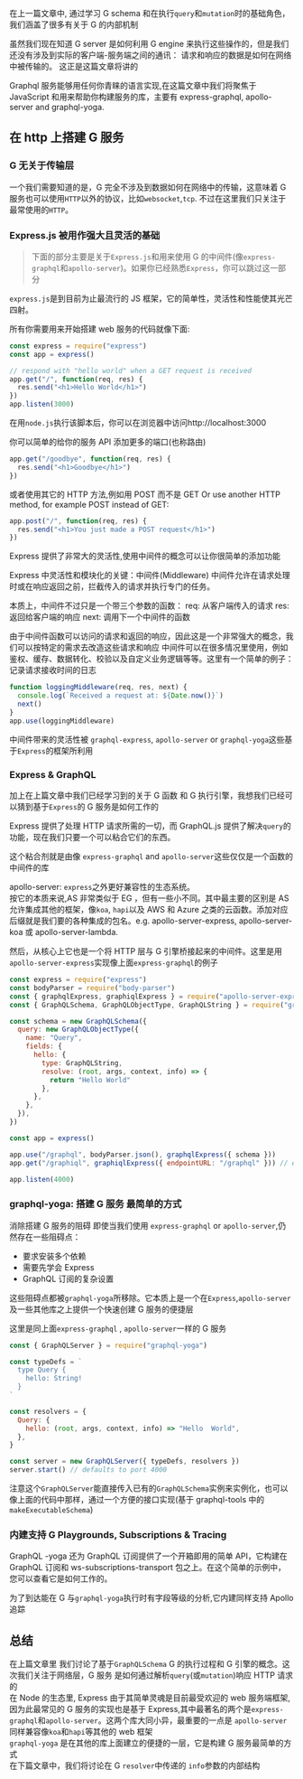 在上一篇文章中, 通过学习 G schema 和在执行`query`和`mutation`时的基础角色，我们涵盖了很多有关于 G 的内部机制

虽然我们现在知道 G server 是如何利用 G engine 来执行这些操作的，但是我们还没有涉及到实际的客户端-服务端之间的通讯： 请求和响应的数据是如何在网络中被传输的。 这正是这篇文章将讲的

Graphql 服务能够用任何你青睐的语言实现,在这篇文章中我们将聚焦于 JavaScript 和用来帮助你构建服务的库，主要有 express-graphql, apollo-server and graphql-yoga.

## 在 http 上搭建 G 服务

### G 无关于传输层

一个我们需要知道的是，G 完全不涉及到数据如何在网络中的传输，这意味着 G 服务也可以使用`HTTP`以外的协议，比如`websocket`,`tcp`. 不过在这里我们只关注于最常使用的`HTTP`。

### Express.js 被用作强大且灵活的基础

> 下面的部分主要是关于`Express.js`和用来使用 G 的中间件(像`express-graphql`和`apollo-server`)。如果你已经熟悉`Express`，你可以跳过这一部分

`express.js`是到目前为止最流行的 JS 框架，它的简单性，灵活性和性能使其光芒四射。

所有你需要用来开始搭建 web 服务的代码就像下面:

```js
const express = require("express")
const app = express()

// respond with "hello world" when a GET request is received
app.get("/", function(req, res) {
  res.send("<h1>Hello World</h1>")
})
app.listen(3000)
```

在用`node.js`执行该脚本后，你可以在浏览器中访问http://localhost:3000

你可以简单的给你的服务 API 添加更多的端口(也称路由)

```js
app.get("/goodbye", function(req, res) {
  res.send("<h1>Goodbye</h1>")
})
```

或者使用其它的 HTTP 方法,例如用 POST 而不是 GET
Or use another HTTP method, for example POST instead of GET:

```js
app.post("/", function(req, res) {
  res.send("<h1>You just made a POST request</h1>")
})
```

Express 提供了非常大的灵活性,使用中间件的概念可以让你很简单的添加功能

Express 中灵活性和模块化的关键：中间件(Middleware)
中间件允许在请求处理时或在响应返回之前，拦截传入的请求并执行专门的任务。

本质上，中间件不过只是一个带三个参数的函数：
req: 从客户端传入的请求
res: 返回给客户端的响应
next: 调用下一个中间件的函数

由于中间件函数可以访问的请求和返回的响应，因此这是一个非常强大的概念，我们可以按特定的需求去改造这些请求和响应
中间件可以在很多情况里使用，例如鉴权、缓存、数据转化、校验以及自定义业务逻辑等等。这里有一个简单的例子：记录请求接收时间的日志

```js
function loggingMiddleware(req, res, next) {
  console.log(`Received a request at: ${Date.now()}`)
  next()
}
app.use(loggingMiddleware)
```

中间件带来的灵活性被 `graphql-express`, `apollo-server` or `graphql-yoga`这些基于`Express`的框架所利用

### Express & GraphQL

加上在上篇文章中我们已经学习到的关于 G 函数 和 G 执行引擎，我想我们已经可以猜到基于`Express`的 G 服务是如何工作的

Express 提供了处理 HTTP 请求所需的一切，而 GraphQL.js 提供了解决`query`的功能，现在我们只要一个可以粘合它们的东西。

这个粘合剂就是由像 `express-graphql` and `apollo-server`这些仅仅是一个函数的中间件的库

apollo-server: `express`之外更好兼容性的生态系统。  
按它的本质来说,AS 非常类似于 EG ，但有一些小不同。其中最主要的区别是 AS 允许集成其他的框架，像`koa`, `hapi`以及 AWS 和 Azure 之类的云函数。添加对应后缀就是我们要的各种集成的包名。e.g. apollo-server-express, apollo-server-koa 或 apollo-server-lambda.

然后，从核心上它也是一个将 HTTP 层与 G 引擎桥接起来的中间件。这里是用`apollo-server-express`实现像上面`express-graphql`的例子

```js
const express = require("express")
const bodyParser = require("body-parser")
const { graphqlExpress, graphiqlExpress } = require("apollo-server-express")
const { GraphQLSchema, GraphQLObjectType, GraphQLString } = require("graphql")

const schema = new GraphQLSchema({
  query: new GraphQLObjectType({
    name: "Query",
    fields: {
      hello: {
        type: GraphQLString,
        resolve: (root, args, context, info) => {
          return "Hello World"
        },
      },
    },
  }),
})

const app = express()

app.use("/graphql", bodyParser.json(), graphqlExpress({ schema }))
app.get("/graphiql", graphiqlExpress({ endpointURL: "/graphql" })) // enable GraphiQL

app.listen(4000)
```

### graphql-yoga: 搭建 G 服务 最简单的方式

消除搭建 G 服务的阻碍
即使当我们使用 `express-graphql` or `apollo-server`,仍然存在一些阻碍点：

- 要求安装多个依赖
- 需要先学会 Express
- GraphQL 订阅的复杂设置

这些阻碍点都被`graphql-yoga`所移除。它本质上是一个在`Express`,`apollo-server`及一些其他库之上提供一个快速创建 G 服务的便捷层

这里是同上面`express-graphql` , `apollo-server`一样的 G 服务

```js
const { GraphQLServer } = require("graphql-yoga")

const typeDefs = `
  type Query {
    hello: String!
  }
`

const resolvers = {
  Query: {
    hello: (root, args, context, info) => "Hello  World",
  },
}

const server = new GraphQLServer({ typeDefs, resolvers })
server.start() // defaults to port 4000
```

注意这个`GraphQLServer`能直接传入已有的`GraphQLSchema`实例来实例化，也可以像上面的代码中那样，通过一个方便的接口实现(基于 graphql-tools 中的`makeExecutableSchema`)

### 内建支持 G Playgrounds, Subscriptions & Tracing

GraphQL -yoga 还为 GraphQL 订阅提供了一个开箱即用的简单 API，它构建在 GraphQL 订阅和 ws-subscriptions-transport 包之上。在这个简单的示例中，您可以查看它是如何工作的。

为了到达能在 G 与`graphql-yoga`执行时有字段等级的分析,它内建同样支持 Apollo 追踪

## 总结

在上篇文章里 我们讨论了基于`GraphQLSchema` G 的执行过程和 G 引擎的概念。这次我们关注于网络层，G 服务 是如何通过解析`query`(或`mutation`)响应 HTTP 请求的  
在 Node 的生态里, Express 由于其简单灵魂是目前最受欢迎的 web 服务端框架,因为此最常见的 G 服务的实现也是基于 Express,其中最著名的两个是`express-graphql`和`apollo-server`。这两个库大同小异，最重要的一点是 `apollo-server`同样兼容像`koa`和`hapi`等其他的 web 框架  
`graphql-yoga` 是在其他的库上面建立的便捷的一层，它是构建 G 服务最简单的方式  
在下篇文章中，我们将讨论在 G `resolver`中传递的 `info`参数的内部结构

